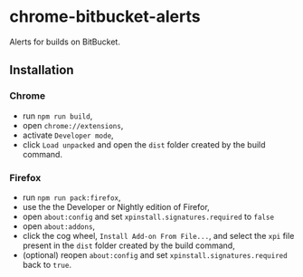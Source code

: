 # chrome-bitbucket-alerts

Alerts for builds on BitBucket.

## Installation

### Chrome

- run `npm run build`,
- open `chrome://extensions`,
- activate `Developer mode`,
- click `Load unpacked` and open the `dist` folder created by the build command.

### Firefox

- run `npm run pack:firefox`,
- use the the Developer or Nightly edition of Firefor,
- open `about:config` and set `xpinstall.signatures.required` to `false`
- open `about:addons`,
- click the cog wheel, `Install Add-on From File...`, and select the `xpi` file present in the `dist` folder created by the build command,
- (optional) reopen `about:config` and set `xpinstall.signatures.required` back to `true`.

